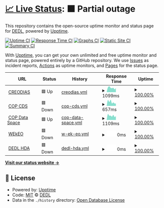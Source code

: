 # [📈 Live Status](https://DEDL.github.io/DEDL-uptime): <!--live status--> **🟧 Partial outage**

This repository contains the open-source uptime monitor and status page for [DEDL](https://DEDL.github.io/DEDL-uptime), powered by [Upptime](https://github.com/upptime/upptime).

[![Uptime CI](https://github.com/DEDL/DEDL-uptime/workflows/Uptime%20CI/badge.svg)](https://github.com/DEDL/DEDL-uptime/actions?query=workflow%3A%22Uptime+CI%22)
[![Response Time CI](https://github.com/DEDL/DEDL-uptime/workflows/Response%20Time%20CI/badge.svg)](https://github.com/DEDL/DEDL-uptime/actions?query=workflow%3A%22Response+Time+CI%22)
[![Graphs CI](https://github.com/DEDL/DEDL-uptime/workflows/Graphs%20CI/badge.svg)](https://github.com/DEDL/DEDL-uptime/actions?query=workflow%3A%22Graphs+CI%22)
[![Static Site CI](https://github.com/DEDL/DEDL-uptime/workflows/Static%20Site%20CI/badge.svg)](https://github.com/DEDL/DEDL-uptime/actions?query=workflow%3A%22Static+Site+CI%22)
[![Summary CI](https://github.com/DEDL/DEDL-uptime/workflows/Summary%20CI/badge.svg)](https://github.com/DEDL/DEDL-uptime/actions?query=workflow%3A%22Summary+CI%22)

With [Upptime](https://upptime.js.org), you can get your own unlimited and free uptime monitor and status page, powered entirely by a GitHub repository. We use [Issues](https://github.com/DEDL/DEDL-uptime/issues) as incident reports, [Actions](https://github.com/DEDL/DEDL-uptime/actions) as uptime monitors, and [Pages](https://DEDL.github.io/DEDL-uptime) for the status page.

<!--start: status pages-->
<!-- This summary is generated by Upptime (https://github.com/upptime/upptime) -->
<!-- Do not edit this manually, your changes will be overwritten -->
<!-- prettier-ignore -->
| URL | Status | History | Response Time | Uptime |
| --- | ------ | ------- | ------------- | ------ |
| <img alt="" src="https://icons.duckduckgo.com/ip3/datahub.creodias.eu.ico" height="13"> [CREODIAS](https://datahub.creodias.eu/odata/v1/Products) | 🟩 Up | [creodias.yml](https://github.com/alecarvennec-csgroup/DEDL-uptime/commits/HEAD/history/creodias.yml) | <details><summary><img alt="Response time graph" src="./graphs/creodias/response-time-week.png" height="20"> 1099ms</summary><br><a href="https://alecarvennec-csgroup.github.io/DEDL-uptime/history/creodias"><img alt="Response time 1230" src="https://img.shields.io/endpoint?url=https%3A%2F%2Fraw.githubusercontent.com%2Falecarvennec-csgroup%2FDEDL-uptime%2FHEAD%2Fapi%2Fcreodias%2Fresponse-time.json"></a><br><a href="https://alecarvennec-csgroup.github.io/DEDL-uptime/history/creodias"><img alt="24-hour response time 1177" src="https://img.shields.io/endpoint?url=https%3A%2F%2Fraw.githubusercontent.com%2Falecarvennec-csgroup%2FDEDL-uptime%2FHEAD%2Fapi%2Fcreodias%2Fresponse-time-day.json"></a><br><a href="https://alecarvennec-csgroup.github.io/DEDL-uptime/history/creodias"><img alt="7-day response time 1099" src="https://img.shields.io/endpoint?url=https%3A%2F%2Fraw.githubusercontent.com%2Falecarvennec-csgroup%2FDEDL-uptime%2FHEAD%2Fapi%2Fcreodias%2Fresponse-time-week.json"></a><br><a href="https://alecarvennec-csgroup.github.io/DEDL-uptime/history/creodias"><img alt="30-day response time 1038" src="https://img.shields.io/endpoint?url=https%3A%2F%2Fraw.githubusercontent.com%2Falecarvennec-csgroup%2FDEDL-uptime%2FHEAD%2Fapi%2Fcreodias%2Fresponse-time-month.json"></a><br><a href="https://alecarvennec-csgroup.github.io/DEDL-uptime/history/creodias"><img alt="1-year response time 1230" src="https://img.shields.io/endpoint?url=https%3A%2F%2Fraw.githubusercontent.com%2Falecarvennec-csgroup%2FDEDL-uptime%2FHEAD%2Fapi%2Fcreodias%2Fresponse-time-year.json"></a></details> | <details><summary><a href="https://alecarvennec-csgroup.github.io/DEDL-uptime/history/creodias">100.00%</a></summary><a href="https://alecarvennec-csgroup.github.io/DEDL-uptime/history/creodias"><img alt="All-time uptime 100.00%" src="https://img.shields.io/endpoint?url=https%3A%2F%2Fraw.githubusercontent.com%2Falecarvennec-csgroup%2FDEDL-uptime%2FHEAD%2Fapi%2Fcreodias%2Fuptime.json"></a><br><a href="https://alecarvennec-csgroup.github.io/DEDL-uptime/history/creodias"><img alt="24-hour uptime 100.00%" src="https://img.shields.io/endpoint?url=https%3A%2F%2Fraw.githubusercontent.com%2Falecarvennec-csgroup%2FDEDL-uptime%2FHEAD%2Fapi%2Fcreodias%2Fuptime-day.json"></a><br><a href="https://alecarvennec-csgroup.github.io/DEDL-uptime/history/creodias"><img alt="7-day uptime 100.00%" src="https://img.shields.io/endpoint?url=https%3A%2F%2Fraw.githubusercontent.com%2Falecarvennec-csgroup%2FDEDL-uptime%2FHEAD%2Fapi%2Fcreodias%2Fuptime-week.json"></a><br><a href="https://alecarvennec-csgroup.github.io/DEDL-uptime/history/creodias"><img alt="30-day uptime 100.00%" src="https://img.shields.io/endpoint?url=https%3A%2F%2Fraw.githubusercontent.com%2Falecarvennec-csgroup%2FDEDL-uptime%2FHEAD%2Fapi%2Fcreodias%2Fuptime-month.json"></a><br><a href="https://alecarvennec-csgroup.github.io/DEDL-uptime/history/creodias"><img alt="1-year uptime 100.00%" src="https://img.shields.io/endpoint?url=https%3A%2F%2Fraw.githubusercontent.com%2Falecarvennec-csgroup%2FDEDL-uptime%2FHEAD%2Fapi%2Fcreodias%2Fuptime-year.json"></a></details>
| <img alt="" src="https://icons.duckduckgo.com/ip3/cds.climate.copernicus.eu.ico" height="13"> [COP CDS](https://cds.climate.copernicus.eu/api/v2) | 🟥 Down | [cop-cds.yml](https://github.com/alecarvennec-csgroup/DEDL-uptime/commits/HEAD/history/cop-cds.yml) | <details><summary><img alt="Response time graph" src="./graphs/cop-cds/response-time-week.png" height="20"> 657ms</summary><br><a href="https://alecarvennec-csgroup.github.io/DEDL-uptime/history/cop-cds"><img alt="Response time 658" src="https://img.shields.io/endpoint?url=https%3A%2F%2Fraw.githubusercontent.com%2Falecarvennec-csgroup%2FDEDL-uptime%2FHEAD%2Fapi%2Fcop-cds%2Fresponse-time.json"></a><br><a href="https://alecarvennec-csgroup.github.io/DEDL-uptime/history/cop-cds"><img alt="24-hour response time 619" src="https://img.shields.io/endpoint?url=https%3A%2F%2Fraw.githubusercontent.com%2Falecarvennec-csgroup%2FDEDL-uptime%2FHEAD%2Fapi%2Fcop-cds%2Fresponse-time-day.json"></a><br><a href="https://alecarvennec-csgroup.github.io/DEDL-uptime/history/cop-cds"><img alt="7-day response time 657" src="https://img.shields.io/endpoint?url=https%3A%2F%2Fraw.githubusercontent.com%2Falecarvennec-csgroup%2FDEDL-uptime%2FHEAD%2Fapi%2Fcop-cds%2Fresponse-time-week.json"></a><br><a href="https://alecarvennec-csgroup.github.io/DEDL-uptime/history/cop-cds"><img alt="30-day response time 598" src="https://img.shields.io/endpoint?url=https%3A%2F%2Fraw.githubusercontent.com%2Falecarvennec-csgroup%2FDEDL-uptime%2FHEAD%2Fapi%2Fcop-cds%2Fresponse-time-month.json"></a><br><a href="https://alecarvennec-csgroup.github.io/DEDL-uptime/history/cop-cds"><img alt="1-year response time 658" src="https://img.shields.io/endpoint?url=https%3A%2F%2Fraw.githubusercontent.com%2Falecarvennec-csgroup%2FDEDL-uptime%2FHEAD%2Fapi%2Fcop-cds%2Fresponse-time-year.json"></a></details> | <details><summary><a href="https://alecarvennec-csgroup.github.io/DEDL-uptime/history/cop-cds">100.00%</a></summary><a href="https://alecarvennec-csgroup.github.io/DEDL-uptime/history/cop-cds"><img alt="All-time uptime 100.00%" src="https://img.shields.io/endpoint?url=https%3A%2F%2Fraw.githubusercontent.com%2Falecarvennec-csgroup%2FDEDL-uptime%2FHEAD%2Fapi%2Fcop-cds%2Fuptime.json"></a><br><a href="https://alecarvennec-csgroup.github.io/DEDL-uptime/history/cop-cds"><img alt="24-hour uptime 100.00%" src="https://img.shields.io/endpoint?url=https%3A%2F%2Fraw.githubusercontent.com%2Falecarvennec-csgroup%2FDEDL-uptime%2FHEAD%2Fapi%2Fcop-cds%2Fuptime-day.json"></a><br><a href="https://alecarvennec-csgroup.github.io/DEDL-uptime/history/cop-cds"><img alt="7-day uptime 100.00%" src="https://img.shields.io/endpoint?url=https%3A%2F%2Fraw.githubusercontent.com%2Falecarvennec-csgroup%2FDEDL-uptime%2FHEAD%2Fapi%2Fcop-cds%2Fuptime-week.json"></a><br><a href="https://alecarvennec-csgroup.github.io/DEDL-uptime/history/cop-cds"><img alt="30-day uptime 100.00%" src="https://img.shields.io/endpoint?url=https%3A%2F%2Fraw.githubusercontent.com%2Falecarvennec-csgroup%2FDEDL-uptime%2FHEAD%2Fapi%2Fcop-cds%2Fuptime-month.json"></a><br><a href="https://alecarvennec-csgroup.github.io/DEDL-uptime/history/cop-cds"><img alt="1-year uptime 100.00%" src="https://img.shields.io/endpoint?url=https%3A%2F%2Fraw.githubusercontent.com%2Falecarvennec-csgroup%2FDEDL-uptime%2FHEAD%2Fapi%2Fcop-cds%2Fuptime-year.json"></a></details>
| <img alt="" src="https://icons.duckduckgo.com/ip3/catalogue.dataspace.copernicus.eu.ico" height="13"> [COP Data Space](https://catalogue.dataspace.copernicus.eu/odata/v1/Products) | 🟩 Up | [cop-data-space.yml](https://github.com/alecarvennec-csgroup/DEDL-uptime/commits/HEAD/history/cop-data-space.yml) | <details><summary><img alt="Response time graph" src="./graphs/cop-data-space/response-time-week.png" height="20"> 1109ms</summary><br><a href="https://alecarvennec-csgroup.github.io/DEDL-uptime/history/cop-data-space"><img alt="Response time 1232" src="https://img.shields.io/endpoint?url=https%3A%2F%2Fraw.githubusercontent.com%2Falecarvennec-csgroup%2FDEDL-uptime%2FHEAD%2Fapi%2Fcop-data-space%2Fresponse-time.json"></a><br><a href="https://alecarvennec-csgroup.github.io/DEDL-uptime/history/cop-data-space"><img alt="24-hour response time 1709" src="https://img.shields.io/endpoint?url=https%3A%2F%2Fraw.githubusercontent.com%2Falecarvennec-csgroup%2FDEDL-uptime%2FHEAD%2Fapi%2Fcop-data-space%2Fresponse-time-day.json"></a><br><a href="https://alecarvennec-csgroup.github.io/DEDL-uptime/history/cop-data-space"><img alt="7-day response time 1109" src="https://img.shields.io/endpoint?url=https%3A%2F%2Fraw.githubusercontent.com%2Falecarvennec-csgroup%2FDEDL-uptime%2FHEAD%2Fapi%2Fcop-data-space%2Fresponse-time-week.json"></a><br><a href="https://alecarvennec-csgroup.github.io/DEDL-uptime/history/cop-data-space"><img alt="30-day response time 1026" src="https://img.shields.io/endpoint?url=https%3A%2F%2Fraw.githubusercontent.com%2Falecarvennec-csgroup%2FDEDL-uptime%2FHEAD%2Fapi%2Fcop-data-space%2Fresponse-time-month.json"></a><br><a href="https://alecarvennec-csgroup.github.io/DEDL-uptime/history/cop-data-space"><img alt="1-year response time 1232" src="https://img.shields.io/endpoint?url=https%3A%2F%2Fraw.githubusercontent.com%2Falecarvennec-csgroup%2FDEDL-uptime%2FHEAD%2Fapi%2Fcop-data-space%2Fresponse-time-year.json"></a></details> | <details><summary><a href="https://alecarvennec-csgroup.github.io/DEDL-uptime/history/cop-data-space">100.00%</a></summary><a href="https://alecarvennec-csgroup.github.io/DEDL-uptime/history/cop-data-space"><img alt="All-time uptime 100.00%" src="https://img.shields.io/endpoint?url=https%3A%2F%2Fraw.githubusercontent.com%2Falecarvennec-csgroup%2FDEDL-uptime%2FHEAD%2Fapi%2Fcop-data-space%2Fuptime.json"></a><br><a href="https://alecarvennec-csgroup.github.io/DEDL-uptime/history/cop-data-space"><img alt="24-hour uptime 100.00%" src="https://img.shields.io/endpoint?url=https%3A%2F%2Fraw.githubusercontent.com%2Falecarvennec-csgroup%2FDEDL-uptime%2FHEAD%2Fapi%2Fcop-data-space%2Fuptime-day.json"></a><br><a href="https://alecarvennec-csgroup.github.io/DEDL-uptime/history/cop-data-space"><img alt="7-day uptime 100.00%" src="https://img.shields.io/endpoint?url=https%3A%2F%2Fraw.githubusercontent.com%2Falecarvennec-csgroup%2FDEDL-uptime%2FHEAD%2Fapi%2Fcop-data-space%2Fuptime-week.json"></a><br><a href="https://alecarvennec-csgroup.github.io/DEDL-uptime/history/cop-data-space"><img alt="30-day uptime 100.00%" src="https://img.shields.io/endpoint?url=https%3A%2F%2Fraw.githubusercontent.com%2Falecarvennec-csgroup%2FDEDL-uptime%2FHEAD%2Fapi%2Fcop-data-space%2Fuptime-month.json"></a><br><a href="https://alecarvennec-csgroup.github.io/DEDL-uptime/history/cop-data-space"><img alt="1-year uptime 100.00%" src="https://img.shields.io/endpoint?url=https%3A%2F%2Fraw.githubusercontent.com%2Falecarvennec-csgroup%2FDEDL-uptime%2FHEAD%2Fapi%2Fcop-data-space%2Fuptime-year.json"></a></details>
| <img alt="" src="https://icons.duckduckgo.com/ip3/wekeo-broker.apps.mercator.dpi.wekeo.eu.ico" height="13"> [WEkEO](https://wekeo-broker.apps.mercator.dpi.wekeo.eu/databroker/ui) | 🟥 Down | [w-ek-eo.yml](https://github.com/alecarvennec-csgroup/DEDL-uptime/commits/HEAD/history/w-ek-eo.yml) | <details><summary><img alt="Response time graph" src="./graphs/w-ek-eo/response-time-week.png" height="20"> 0ms</summary><br><a href="https://alecarvennec-csgroup.github.io/DEDL-uptime/history/w-ek-eo"><img alt="Response time 1662" src="https://img.shields.io/endpoint?url=https%3A%2F%2Fraw.githubusercontent.com%2Falecarvennec-csgroup%2FDEDL-uptime%2FHEAD%2Fapi%2Fw-ek-eo%2Fresponse-time.json"></a><br><a href="https://alecarvennec-csgroup.github.io/DEDL-uptime/history/w-ek-eo"><img alt="24-hour response time 0" src="https://img.shields.io/endpoint?url=https%3A%2F%2Fraw.githubusercontent.com%2Falecarvennec-csgroup%2FDEDL-uptime%2FHEAD%2Fapi%2Fw-ek-eo%2Fresponse-time-day.json"></a><br><a href="https://alecarvennec-csgroup.github.io/DEDL-uptime/history/w-ek-eo"><img alt="7-day response time 0" src="https://img.shields.io/endpoint?url=https%3A%2F%2Fraw.githubusercontent.com%2Falecarvennec-csgroup%2FDEDL-uptime%2FHEAD%2Fapi%2Fw-ek-eo%2Fresponse-time-week.json"></a><br><a href="https://alecarvennec-csgroup.github.io/DEDL-uptime/history/w-ek-eo"><img alt="30-day response time 0" src="https://img.shields.io/endpoint?url=https%3A%2F%2Fraw.githubusercontent.com%2Falecarvennec-csgroup%2FDEDL-uptime%2FHEAD%2Fapi%2Fw-ek-eo%2Fresponse-time-month.json"></a><br><a href="https://alecarvennec-csgroup.github.io/DEDL-uptime/history/w-ek-eo"><img alt="1-year response time 1662" src="https://img.shields.io/endpoint?url=https%3A%2F%2Fraw.githubusercontent.com%2Falecarvennec-csgroup%2FDEDL-uptime%2FHEAD%2Fapi%2Fw-ek-eo%2Fresponse-time-year.json"></a></details> | <details><summary><a href="https://alecarvennec-csgroup.github.io/DEDL-uptime/history/w-ek-eo">100.00%</a></summary><a href="https://alecarvennec-csgroup.github.io/DEDL-uptime/history/w-ek-eo"><img alt="All-time uptime 100.00%" src="https://img.shields.io/endpoint?url=https%3A%2F%2Fraw.githubusercontent.com%2Falecarvennec-csgroup%2FDEDL-uptime%2FHEAD%2Fapi%2Fw-ek-eo%2Fuptime.json"></a><br><a href="https://alecarvennec-csgroup.github.io/DEDL-uptime/history/w-ek-eo"><img alt="24-hour uptime 100.00%" src="https://img.shields.io/endpoint?url=https%3A%2F%2Fraw.githubusercontent.com%2Falecarvennec-csgroup%2FDEDL-uptime%2FHEAD%2Fapi%2Fw-ek-eo%2Fuptime-day.json"></a><br><a href="https://alecarvennec-csgroup.github.io/DEDL-uptime/history/w-ek-eo"><img alt="7-day uptime 100.00%" src="https://img.shields.io/endpoint?url=https%3A%2F%2Fraw.githubusercontent.com%2Falecarvennec-csgroup%2FDEDL-uptime%2FHEAD%2Fapi%2Fw-ek-eo%2Fuptime-week.json"></a><br><a href="https://alecarvennec-csgroup.github.io/DEDL-uptime/history/w-ek-eo"><img alt="30-day uptime 100.00%" src="https://img.shields.io/endpoint?url=https%3A%2F%2Fraw.githubusercontent.com%2Falecarvennec-csgroup%2FDEDL-uptime%2FHEAD%2Fapi%2Fw-ek-eo%2Fuptime-month.json"></a><br><a href="https://alecarvennec-csgroup.github.io/DEDL-uptime/history/w-ek-eo"><img alt="1-year uptime 100.00%" src="https://img.shields.io/endpoint?url=https%3A%2F%2Fraw.githubusercontent.com%2Falecarvennec-csgroup%2FDEDL-uptime%2FHEAD%2Fapi%2Fw-ek-eo%2Fuptime-year.json"></a></details>
| <img alt="" src="https://icons.duckduckgo.com/ip3/hda.p3.csgroup.space.ico" height="13"> [DEDL HDA](https://hda.p3.csgroup.space/) | 🟥 Down | [dedl-hda.yml](https://github.com/alecarvennec-csgroup/DEDL-uptime/commits/HEAD/history/dedl-hda.yml) | <details><summary><img alt="Response time graph" src="./graphs/dedl-hda/response-time-week.png" height="20"> 0ms</summary><br><a href="https://alecarvennec-csgroup.github.io/DEDL-uptime/history/dedl-hda"><img alt="Response time 540" src="https://img.shields.io/endpoint?url=https%3A%2F%2Fraw.githubusercontent.com%2Falecarvennec-csgroup%2FDEDL-uptime%2FHEAD%2Fapi%2Fdedl-hda%2Fresponse-time.json"></a><br><a href="https://alecarvennec-csgroup.github.io/DEDL-uptime/history/dedl-hda"><img alt="24-hour response time 0" src="https://img.shields.io/endpoint?url=https%3A%2F%2Fraw.githubusercontent.com%2Falecarvennec-csgroup%2FDEDL-uptime%2FHEAD%2Fapi%2Fdedl-hda%2Fresponse-time-day.json"></a><br><a href="https://alecarvennec-csgroup.github.io/DEDL-uptime/history/dedl-hda"><img alt="7-day response time 0" src="https://img.shields.io/endpoint?url=https%3A%2F%2Fraw.githubusercontent.com%2Falecarvennec-csgroup%2FDEDL-uptime%2FHEAD%2Fapi%2Fdedl-hda%2Fresponse-time-week.json"></a><br><a href="https://alecarvennec-csgroup.github.io/DEDL-uptime/history/dedl-hda"><img alt="30-day response time 0" src="https://img.shields.io/endpoint?url=https%3A%2F%2Fraw.githubusercontent.com%2Falecarvennec-csgroup%2FDEDL-uptime%2FHEAD%2Fapi%2Fdedl-hda%2Fresponse-time-month.json"></a><br><a href="https://alecarvennec-csgroup.github.io/DEDL-uptime/history/dedl-hda"><img alt="1-year response time 540" src="https://img.shields.io/endpoint?url=https%3A%2F%2Fraw.githubusercontent.com%2Falecarvennec-csgroup%2FDEDL-uptime%2FHEAD%2Fapi%2Fdedl-hda%2Fresponse-time-year.json"></a></details> | <details><summary><a href="https://alecarvennec-csgroup.github.io/DEDL-uptime/history/dedl-hda">100.00%</a></summary><a href="https://alecarvennec-csgroup.github.io/DEDL-uptime/history/dedl-hda"><img alt="All-time uptime 100.00%" src="https://img.shields.io/endpoint?url=https%3A%2F%2Fraw.githubusercontent.com%2Falecarvennec-csgroup%2FDEDL-uptime%2FHEAD%2Fapi%2Fdedl-hda%2Fuptime.json"></a><br><a href="https://alecarvennec-csgroup.github.io/DEDL-uptime/history/dedl-hda"><img alt="24-hour uptime 100.00%" src="https://img.shields.io/endpoint?url=https%3A%2F%2Fraw.githubusercontent.com%2Falecarvennec-csgroup%2FDEDL-uptime%2FHEAD%2Fapi%2Fdedl-hda%2Fuptime-day.json"></a><br><a href="https://alecarvennec-csgroup.github.io/DEDL-uptime/history/dedl-hda"><img alt="7-day uptime 100.00%" src="https://img.shields.io/endpoint?url=https%3A%2F%2Fraw.githubusercontent.com%2Falecarvennec-csgroup%2FDEDL-uptime%2FHEAD%2Fapi%2Fdedl-hda%2Fuptime-week.json"></a><br><a href="https://alecarvennec-csgroup.github.io/DEDL-uptime/history/dedl-hda"><img alt="30-day uptime 100.00%" src="https://img.shields.io/endpoint?url=https%3A%2F%2Fraw.githubusercontent.com%2Falecarvennec-csgroup%2FDEDL-uptime%2FHEAD%2Fapi%2Fdedl-hda%2Fuptime-month.json"></a><br><a href="https://alecarvennec-csgroup.github.io/DEDL-uptime/history/dedl-hda"><img alt="1-year uptime 100.00%" src="https://img.shields.io/endpoint?url=https%3A%2F%2Fraw.githubusercontent.com%2Falecarvennec-csgroup%2FDEDL-uptime%2FHEAD%2Fapi%2Fdedl-hda%2Fuptime-year.json"></a></details>

<!--end: status pages-->

[**Visit our status website →**](https://alecarvennec-csgroup.github.io/DEDL-uptime/)

## 📄 License

- Powered by: [Upptime](https://github.com/upptime/upptime)
- Code: [MIT](./LICENSE) © [DEDL](https://DEDL.github.io/DEDL-uptime)
- Data in the `./history` directory: [Open Database License](https://opendatacommons.org/licenses/odbl/1-0/)
